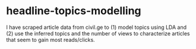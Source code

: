# headline-topics-modelling
I have scraped article data from civil.ge to (1) model topics using LDA and (2) use the inferred topics and the number of views to characterize articles that seem to gain most reads/clicks.
